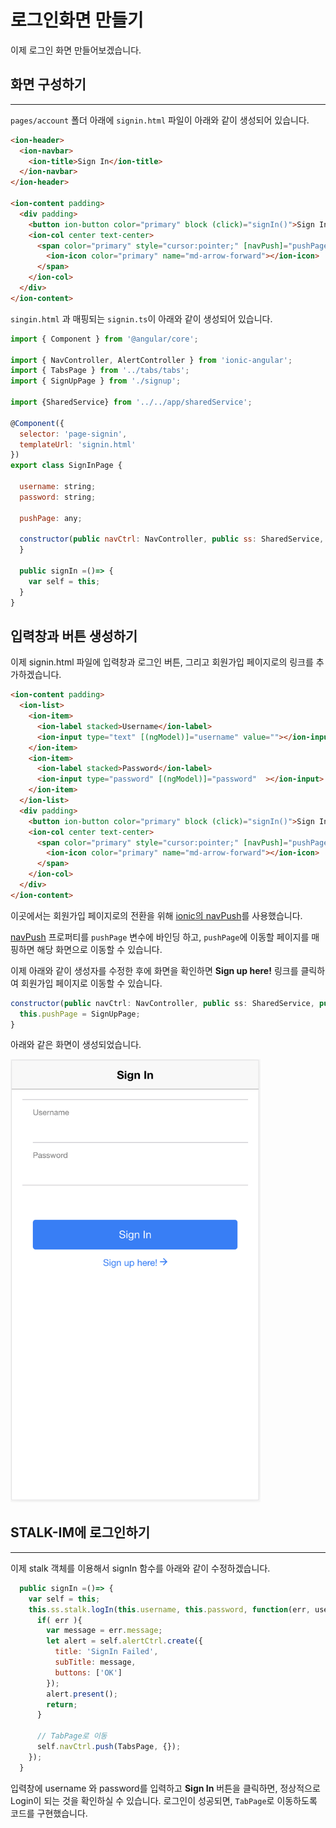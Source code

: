 # 로그인화면 만들기

이제 로그인 화면 만들어보겠습니다.

## 화면 구성하기
-----------

`pages/account` 폴더 아래에 `signin.html` 파일이 아래와 같이 생성되어 있습니다.

```html
<ion-header>
  <ion-navbar>
    <ion-title>Sign In</ion-title>
  </ion-navbar>
</ion-header>

<ion-content padding>
  <div padding>
    <button ion-button color="primary" block (click)="signIn()">Sign In</button>
    <ion-col center text-center>
      <span color="primary" style="cursor:pointer;" [navPush]="pushPage">Sign up here!
        <ion-icon color="primary" name="md-arrow-forward"></ion-icon>
      </span>
    </ion-col>
  </div>
</ion-content>
``` 

`singin.html` 과 매핑되는 `signin.ts`이 아래와 같이 생성되어 있습니다.

```javascript
import { Component } from '@angular/core';

import { NavController, AlertController } from 'ionic-angular';
import { TabsPage } from '../tabs/tabs';
import { SignUpPage } from './signup';

import {SharedService} from '../../app/sharedService';

@Component({
  selector: 'page-signin',
  templateUrl: 'signin.html'
})
export class SignInPage {

  username: string;
  password: string;

  pushPage: any;

  constructor(public navCtrl: NavController, public ss: SharedService, public alertCtrl: AlertController) {
  }

  public signIn =()=> {
    var self = this;
  }
}
```

## 입력창과 버튼 생성하기

이제 signin.html 파일에 입력창과 로그인 버튼, 그리고 회원가입 페이지로의 링크를 추가하겠습니다.
  
```html
<ion-content padding>
  <ion-list>
    <ion-item>
      <ion-label stacked>Username</ion-label>
      <ion-input type="text" [(ngModel)]="username" value=""></ion-input>
    </ion-item>
    <ion-item>
      <ion-label stacked>Password</ion-label>
      <ion-input type="password" [(ngModel)]="password"  ></ion-input>
    </ion-item>
  </ion-list>
  <div padding>
    <button ion-button color="primary" block (click)="signIn()">Sign In</button>
    <ion-col center text-center>
      <span color="primary" style="cursor:pointer;" [navPush]="pushPage">Sign up here!
        <ion-icon color="primary" name="md-arrow-forward"></ion-icon>
      </span>
    </ion-col>
  </div>
</ion-content>
```

이곳에서는 회원가입 페이지로의 전환을 위해 [ionic의 navPush](http://ionicframework.com/docs/v2/api/components/nav/NavPush/)를 사용했습니다.

[navPush](http://ionicframework.com/docs/v2/api/components/nav/NavPush/) 프로퍼티를 `pushPage` 변수에 바인딩 하고,
`pushPage`에 이동할 페이지를 매핑하면 해당 화면으로 이동할 수 있습니다.

이제 아래와 같이 생성자를 수정한 후에 화면을 확인하면 **Sign up here!** 링크를 클릭하여 회원가입 페이지로 이동할 수 있습니다.

```javascript
constructor(public navCtrl: NavController, public ss: SharedService, public alertCtrl: AlertController) {
  this.pushPage = SignUpPage;
}
```

아래와 같은 화면이 생성되었습니다.

<img src="images/SignInPage.png" width="400px" />

## STALK-IM에 로그인하기
-----------

이제 stalk 객체를 이용해서 signIn 함수를 아래와 같이 수정하겠습니다.

```javascript
  public signIn =()=> {
    var self = this;
    this.ss.stalk.logIn(this.username, this.password, function(err, user){
      if( err ){
        var message = err.message;
        let alert = self.alertCtrl.create({
          title: 'SignIn Failed',
          subTitle: message,
          buttons: ['OK']
        });
        alert.present();
        return;
      }

      // TabPage로 이동
      self.navCtrl.push(TabsPage, {});
    });
  }
```

입력창에 username 와 password를 입력하고 **Sign In** 버튼을 클릭하면, 정상적으로 Login이 되는 것을 확인하실 수 있습니다.
로그인이 성공되면, `TabPage`로 이동하도록 코드를 구현했습니다.